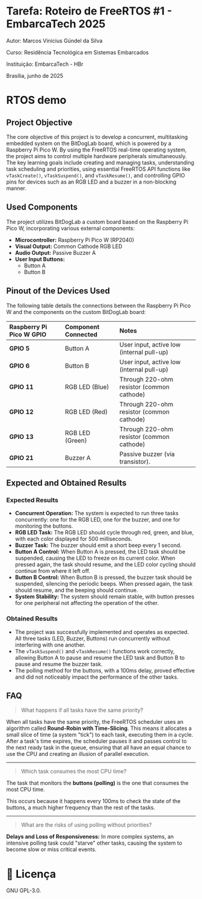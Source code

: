 
# Tarefa: Roteiro de FreeRTOS #1 - EmbarcaTech 2025

Autor: Marcos Vinícius Gündel da Silva

Curso: Residência Tecnológica em Sistemas Embarcados

Instituição: EmbarcaTech - HBr

Brasília, junho de 2025

# RTOS demo

## Project Objective

The core objective of this project is to develop a concurrent, multitasking embedded system on the BitDogLab board, which is powered by a Raspberry Pi Pico W. By using the FreeRTOS real-time operating system, the project aims to control multiple hardware peripherals simultaneously. The key learning goals include creating and managing tasks, understanding task scheduling and priorities, using essential FreeRTOS API functions like `vTaskCreate()`, `vTaskSuspend()`, and `vTaskResume()`, and controlling GPIO pins for devices such as an RGB LED and a buzzer in a non-blocking manner.

## Used Components

The project utilizes BitDogLab a custom board based on the Raspberry Pi Pico W, incorporating various external components:

* **Microcontroller:** Raspberry Pi Pico W (RP2040)
* **Visual Output:** Common Cathode RGB LED
* **Audio Output:** Passive Buzzer A
* **User Input Buttons:**
    * Button A
    * Button B

## Pinout of the Devices Used

The following table details the connections between the Raspberry Pi Pico W and the components on the custom BitDogLab board:

| Raspberry Pi Pico W GPIO | Component Connected | Notes |
| :--- | :--- | :--- |
| **GPIO 5** | Button A | User input, active low (internal pull-up)  |
| **GPIO 6** | Button B | User input, active low (internal pull-up)  |
| **GPIO 11** | RGB LED (Blue) | Through 220-ohm resistor (common cathode) |
| **GPIO 12** | RGB LED (Red) | Through 220-ohm resistor (common cathode) |
| **GPIO 13** | RGB LED (Green) | Through 220-ohm resistor (common cathode) |
| **GPIO 21** | Buzzer A | Passive buzzer (via transistor). |

## Expected and Obtained Results

### Expected Results

* **Concurrent Operation:** The system is expected to run three tasks concurrently: one for the RGB LED, one for the buzzer, and one for monitoring the buttons.
* **RGB LED Task:** The RGB LED should cycle through red, green, and blue, with each color displayed for 500 milliseconds.
* **Buzzer Task:** The buzzer should emit a short beep every 1 second.
* **Button A Control:** When Button A is pressed, the LED task should be suspended, causing the LED to freeze on its current color. When pressed again, the task should resume, and the LED color cycling should continue from where it left off.
* **Button B Control:** When Button B is pressed, the buzzer task should be suspended, silencing the periodic beeps. When pressed again, the task should resume, and the beeping should continue.
* **System Stability:** The system should remain stable, with button presses for one peripheral not affecting the operation of the other.

### Obtained Results

* The project was successfully implemented and operates as expected. All three tasks (LED, Buzzer, Buttons) run concurrently without interfering with one another.
* The `vTaskSuspend()` and `vTaskResume()` functions work correctly, allowing Button A to pause and resume the LED task and Button B to pause and resume the buzzer task.
* The polling method for the buttons, with a 100ms delay, proved effective and did not noticeably impact the performance of the other tasks.

## FAQ

> What happens if all tasks have the same priority?

When all tasks have the same priority, the FreeRTOS scheduler uses an algorithm called **Round-Robin with Time-Slicing**. This means it allocates a small slice of time (a system "tick") to each task, executing them in a cycle. After a task's time expires, the scheduler pauses it and passes control to the next ready task in the queue, ensuring that all have an equal chance to use the CPU and creating an illusion of parallel execution.

***

> Which task consumes the most CPU time?

The task that monitors the **buttons (polling)** is the one that consumes the most CPU time.

This occurs because it happens every 100ms to check the state of the buttons, a much higher frequency than the rest of the tasks.

***

> What are the risks of using polling without priorities?

**Delays and Loss of Responsiveness:** In more complex systems, an intensive polling task could "starve" other tasks, causing the system to become slow or miss critical events.

# 📜 Licença
GNU GPL-3.0.
